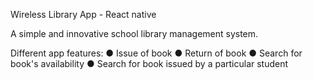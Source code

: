 Wireless Library App - React native 

A simple and innovative school library management system.

Different app features:
● Issue of book
● Return of book
● Search for book's availability
● Search for book issued by a particular student

